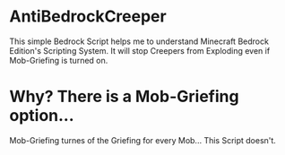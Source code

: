 # AntiBedrockCreeper

This simple Bedrock Script helps me to understand Minecraft Bedrock Edition's Scripting System.
It will stop Creepers from Exploding even if Mob-Griefing is turned on.

# Why? There is a Mob-Griefing option...

Mob-Griefing turnes of the Griefing for every Mob... This Script doesn't.
